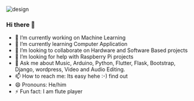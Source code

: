 ![design](https://user-images.githubusercontent.com/40313494/89421903-7a8ce700-d6e9-11ea-8f95-34ff68eb624f.png)


### Hi there 👋

- 🔭 I’m currently working on Machine Learning
- 🌱 I’m currently learning Computer Application
- 👯 I’m looking to collaborate on Hardware and Software Based projects
- 🤔 I’m looking for help with Raspberry Pi projects
- 💬 Ask me about Music, Arduino, Python, Flutter, Flask, Bootstrap, Django, wordpress, Video and Audio Editing.
- 📫 How to reach me: Its easy hehe :-) find out
- 😄 Pronouns: He/him
- ⚡ Fun fact: I am flute player

